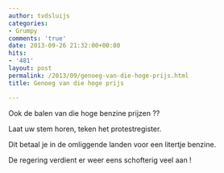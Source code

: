 ```yaml
---
author: tvdsluijs
categories:
- Grumpy
comments: 'true'
date: 2013-09-26 21:32:00+00:00
hits:
- '481'
layout: post
permalink: /2013/09/genoeg-van-die-hoge-prijs.html
title: Genoeg van die hoge prijs

---
```

Ook de balen van die hoge benzine prijzen ??

Laat uw stem horen, teken het protestregister.

Dit betaal je in de omliggende landen voor een litertje benzine.

De regering verdient er weer eens schofterig veel aan !